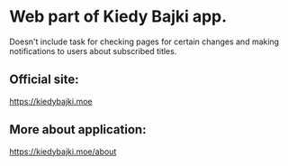 # Web part of Kiedy Bajki app.
Doesn't include task for checking pages for certain changes and making notifications to users about subscribed titles.

## Official site:
https://kiedybajki.moe

## More about application:
https://kiedybajki.moe/about